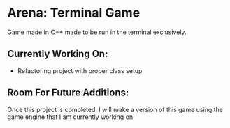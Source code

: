 # Arena: Terminal Game
Game made in C++ made to be run in the terminal exclusively. 

## Currently Working On:
- Refactoring project with proper class setup


## Room For Future Additions:
Once this project is completed, I will make a version of this game using the game engine that I am currently working on
